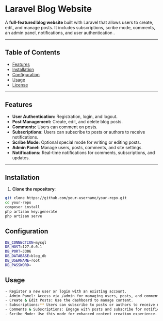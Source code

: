 # Laravel Blog Website


A **full-featured blog website** built with Laravel that allows users to create, edit, and manage posts. It includes subscriptions, scribe mode, comments, an admin panel, notifications, and user authentication .  

---

## Table of Contents

- [Features](#features)  
- [Installation](#installation)  
- [Configuration](#configuration)  
- [Usage](#usage)  
- [License](#license)  

---

## Features

- **User Authentication:** Registration, login, and logout.  
- **Post Management:** Create, edit, and delete blog posts.  
- **Comments:** Users can comment on posts.  
- **Subscriptions:** Users can subscribe to posts or authors to receive notifications.  
- **Scribe Mode:** Optional special mode for writing or editing posts.  
- **Admin Panel:** Manage users, posts, comments, and site settings.  
- **Notifications:** Real-time notifications for comments, subscriptions, and updates.  

---

## Installation

1. **Clone the repository**:


```bash
git clone https://github.com/your-username/your-repo.git
cd your-repo
composer install
php artisan key:generate
php artisan serve

```

## Configuration

```bash
DB_CONNECTION=mysql
DB_HOST=127.0.0.1
DB_PORT=3306
DB_DATABASE=blog_db
DB_USERNAME=root
DB_PASSWORD=
```


## Usage

```bash
- Register a new user or login with an existing account.
- Admin Panel: Access via /admin for managing users, posts, and comments.
- Create & Edit Posts: Use the dashboard to manage content.
- Subscriptions:** Users can subscribe to posts or authors to receive notifications.  
- Comments & Subscriptions: Engage with posts and subscribe for notifications.
- Scribe Mode: Use this mode for enhanced content creation experience.
```

